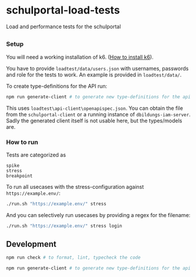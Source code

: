 # schulportal-load-tests

Load and performance tests for the schulportal

##

### Setup

You will need a working installation of k6. ([How to install k6](https://grafana.com/docs/k6/latest/set-up/install-k6/)).

You have to provide `loadtest/data/users.json` with usernames, passwords and role for the tests to work. An example is provided in `loadtest/data/`.

To create type-definitions for the API run:

```sh
npm run generate-client # to generate new type-definitions for the api
```

This uses `loadtest\api-client\openapispec.json`. You can obtain the file from the `schulportal-client` or a running instance of `dbildungs-iam-server`. Sadly the generated client itself is not usable here, but the types/models are.

### How to run

Tests are categorized as

```
spike
stress
breakpoint
```

To run all usecases with the stress-configuration against `https://example.env/`:

```sh
./run.sh "https://example.env/" stress
```

And you can selectively run usecases by providing a regex for the filename:

```sh
./run.sh "https://example.env/" stress login
```

## Development

```sh
npm run check # to format, lint, typecheck the code
```

```sh
npm run generate-client # to generate new type-definitions for the api
```
